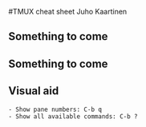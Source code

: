 #TMUX cheat sheet Juho Kaartinen

## Something to come

## Something to come

## Visual aid
    - Show pane numbers: C-b q
    - Show all available commands: C-b ?
